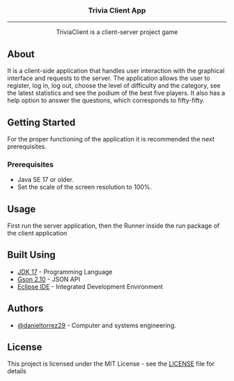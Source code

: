 <h3 align="center">Trivia Client App</h3>

---

<p align="center"> TriviaClient is a client-server project game
    <br> 
</p>


## About

It is a client-side application that handles user interaction with the graphical interface and requests to the server.
The application allows the user to register, log in, log out, choose the level of difficulty and the category, see the latest statistics and see the podium of the best five players. It also has a help option to answer the questions, which corresponds to fifty-fifty.

## Getting Started

For the proper functioning of the application it is recommended the next prerequisites.

### Prerequisites

- Java SE 17 or older.
- Set the scale of the screen resolution to 100%.



## Usage

First run the server application, then the Runner inside the run package of the client application

## Built Using

- [JDK 17](https://docs.oracle.com/en/java/javase/17/docs/api/index.html) - Programming Language
- [Gson 2.10](https://javadoc.io/doc/com.google.code.gson/gson/latest/com.google.gson/module-summary.html) - JSON API
- [Eclipse IDE](https://eclipseide.org) - Integrated Development Environment

## Authors

- [@danieltorrez29](https://github.com/danieltorrez29) - Computer and systems engineering.

## License

This project is licensed under the MIT License - see the [LICENSE](LICENSE) file for details
